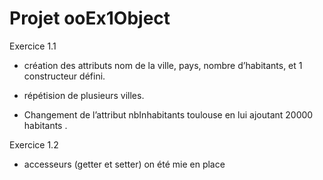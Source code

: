 # Projet ooEx1Object
 Exercice 1.1 
* création des attributs nom de la ville, pays, nombre d’habitants, et 1 constructeur défini.

* répétision  de plusieurs villes.

* Changement de l’attribut nbInhabitants toulouse en lui ajoutant 20000 habitants .

Exercice 1.2

* accesseurs (getter et setter) on été mie en place 
